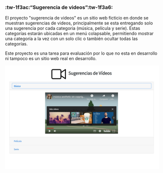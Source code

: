 ### :tw-1f3ac:“Sugerencia de videos”:tw-1f3a6:

El proyecto "sugerencia de videos" es un sitio web ficticio en donde se muestran sugerencias de videos, principalmente se esta entregando solo una sugerencia por cada categoria (música, película y serie).  Estas categorías estarán ubicadas en un menú colapsable, permitiendo mostrar una categoría a la vez con un solo clic o también ocultar todas las categorías.

Este proyecto es una tarea para evaluación por lo que no esta en desarrollo ni tampoco es un sitio web real en desarrollo.

![](https://github.com/aleyire/sugerencia-de-videos/blob/main/assets/img/video.jpg)
